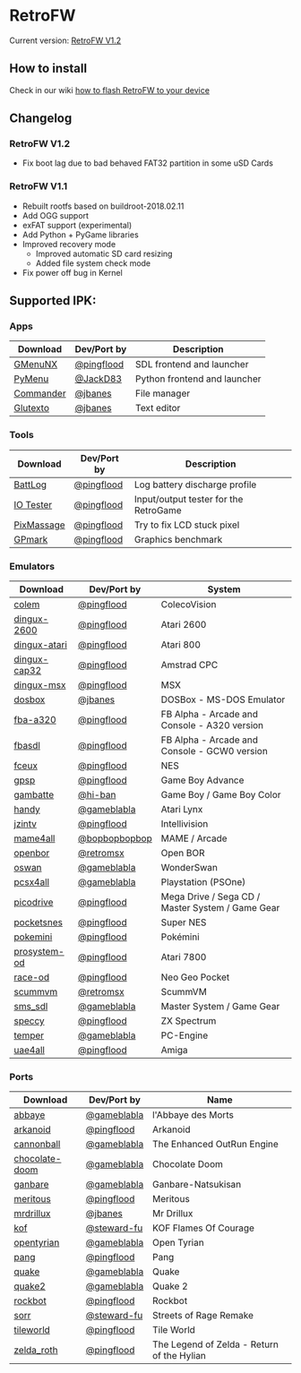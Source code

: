 # RetroFW

Current version: [RetroFW V1.2](https://github.com/retrofw/firmware/releases/download/1.2/RetroFW_v1.2.zip)

## How to install

Check in our wiki [how to flash RetroFW to your device](https://github.com/retrofw/firmware/wiki/How-to-flash-RetroFW-to-your-device)

## Changelog

### RetroFW V1.2
- Fix boot lag due to bad behaved FAT32 partition in some uSD Cards

### RetroFW V1.1
- Rebuilt rootfs based on buildroot-2018.02.11
- Add OGG support
- exFAT support (experimental)
- Add Python + PyGame libraries
- Improved recovery mode
    - Improved automatic SD card resizing
    - Added file system check mode
- Fix power off bug in Kernel

## Supported IPK:

### Apps
| Download | Dev/Port by | Description |
| -----|------|-------|
| [GMenuNX](https://github.com/pingflood/gmenunx/releases/download/latest/gmenunx.ipk) | [@pingflood](https://github.com/pingflood) | SDL frontend and launcher |
| [PyMenu](https://github.com/JackD83/PyMenu/releases/latest) | [@JackD83](https://github.com/JackD83) | Python frontend and launcher |
| [Commander](https://drive.google.com/open?id=1jX8oMS4MkHpvluSCbNxR7gvQuhpUEoXQ) | [@jbanes](https://github.com/jbanes) | File manager  |
| [Glutexto](https://drive.google.com/open?id=1BnNhRvfqMgaHoptp1YDiBeu64LkQ6wNz) | [@jbanes](https://github.com/jbanes) | Text editor  |

### Tools
| Download | Dev/Port by | Description |
| -----|-------|------|
| [BattLog](https://github.com/pingflood/battlog/releases/download/initial/battlog.ipk) | [@pingflood](https://github.com/pingflood) | Log battery discharge profile |
| [IO Tester](https://github.com/pingflood/iotester/releases/download/initial/iotester.ipk) | [@pingflood](https://github.com/pingflood) | Input/output tester for the RetroGame |
| [PixMassage](https://github.com/pingflood/pixmassage/releases/download/initial/pixmassage.ipk) | [@pingflood](https://github.com/pingflood) | Try to fix LCD stuck pixel |
| [GPmark](https://github.com/pingflood/gpmark/releases/download/latest/gpmark.ipk) | [@pingflood](https://github.com/pingflood) | Graphics benchmark |

### Emulators
| Download | Dev/Port by | System |
|------|----|----|
| [colem](https://github.com/pingflood/colem/releases/download/latest/colem.ipk) | [@pingflood](https://github.com/pingflood) | ColecoVision |
| [dingux-2600](https://github.com/pingflood/dingux-2600/releases/download/latest/dingux-2600.ipk) | [@pingflood](https://github.com/pingflood) | Atari 2600 |
| [dingux-atari](https://github.com/pingflood/dingux-atari/releases/download/latest/dingux-atari.ipk) | [@pingflood](https://github.com/pingflood) | Atari 800 |
| [dingux-cap32](https://github.com/pingflood/dingux-cap32/releases/download/latest/dingux-cap32.ipk) | [@pingflood](https://github.com/pingflood) | Amstrad CPC |
| [dingux-msx](https://github.com/pingflood/dingux-msx/releases/download/latest/dingux-msx.ipk) | [@pingflood](https://github.com/pingflood) | MSX |
| [dosbox](https://drive.google.com/open?id=12COhKfowmqfaqcui55VZCVz-zY_vvFxQ) | [@jbanes](https://github.com/jbanes) | DOSBox - MS-DOS Emulator |
| [fba-a320](https://github.com/pingflood/fba-a320/releases/download/latest/fba-a320.ipk) | [@pingflood](https://github.com/pingflood) | FB Alpha - Arcade and Console - A320 version |
| [fbasdl](https://github.com/pingflood/fba-sdl/releases/download/latest/fbasdl.ipk) | [@pingflood](https://github.com/pingflood) | FB Alpha - Arcade and Console - GCW0 version |
| [fceux](https://github.com/pingflood/FCEUX/releases/download/latest/fceux.ipk) |[@pingflood](https://github.com/pingflood) |  NES |
| [gpsp](https://github.com/pingflood/gpsp/releases/download/latest/gpsp.ipk) | [@pingflood](https://github.com/pingflood) | Game Boy Advance |
| [gambatte](https://drive.google.com/open?id=1V6XP6uAsMmrgbzOaRlHKAJaTRiOFLPJb) | [@hi-ban](https://github.com/hi-ban) | Game Boy / Game Boy Color |
| [handy](https://gameblabla.nl/files/ipk/rs97/handy_retrofw.ipk) | [@gameblabla](https://github.com/gameblabla) | Atari Lynx |
| [jzintv](https://github.com/pingflood/jzintv/releases/download/latest/jzintv.ipk) | [@pingflood](https://github.com/pingflood) | Intellivision |
| [mame4all](https://github.com/bopbopbopbop/mame4all-rs97/releases/) | [@bopbopbopbop](https://github.com/bopbopbopbop) | MAME / Arcade |
| [openbor](https://github.com/retromsx/retrofw_ipks/releases/download/3.0_3434/openbor.ipk) | [@retromsx](https://github.com/retromsx) | Open BOR |
| [oswan](https://gameblabla.nl/files/ipk/rs97/oswan_retrofw.ipk) | [@gameblabla](https://github.com/gameblabla) | WonderSwan |
| [pcsx4all](https://gameblabla.nl/files/ipk/rs97/pcsx4all_retrofw.ipk) | [@gameblabla](https://github.com/gameblabla) | Playstation (PSOne) |
| [picodrive](https://github.com/pingflood/picodrive/releases/download/latest/picodrive.ipk) | [@pingflood](https://github.com/pingflood) | Mega Drive / Sega CD / Master System / Game Gear
| [pocketsnes](https://github.com/pingflood/PocketSNES/releases/download/latest/pocketsnes.ipk) | [@pingflood](https://github.com/pingflood) | Super NES |
| [pokemini](https://github.com/pingflood/pokemini/releases/download/latest/pokemini.ipk) | [@pingflood](https://github.com/pingflood) | Pokémini |
| [prosystem-od](https://github.com/pingflood/prosystem-od/releases/download/latest/prosystem-od.ipk) | [@pingflood](https://github.com/pingflood) | Atari 7800 |
| [race-od](https://github.com/pingflood/race-od/releases/download/latest/race-od.ipk) | [@pingflood](https://github.com/pingflood) | Neo Geo Pocket |
| [scummvm](https://github.com/retromsx/retrofw_ipks/releases/download/3.0_3434/scummvm.ipk) | [@retromsx](https://github.com/retromsx) | ScummVM |
| [sms_sdl](https://gameblabla.nl/files/ipk/rs97/sms_sdl_retrofw.ipk) | [@gameblabla](https://github.com/gameblabla) | Master System / Game Gear |
| [speccy](https://github.com/pingflood/speccy/releases/download/latest/speccy.ipk) | [@pingflood](https://github.com/pingflood) | ZX Spectrum |
| [temper](https://gameblabla.nl/files/ipk/rs97/temper_retrofw.ipk) | [@gameblabla](https://github.com/gameblabla) | PC-Engine |
| [uae4all](https://github.com/pingflood/uae4all/releases/download/latest/uae4all.ipk) | [@pingflood](https://github.com/pingflood) | Amiga |

### Ports
| Download | Dev/Port by | Name |
|------|----|----|
| [abbaye](https://gameblabla.nl/files/ipk/rs97/abbaye_retrofw.ipk) | [@gameblabla](https://github.com/gameblabla) | l'Abbaye des Morts |
| [arkanoid](https://github.com/retrofw/arkanoid/releases/download/latest/arkanoid.ipk) | [@pingflood](https://github.com/pingflood) | Arkanoid |
| [cannonball](https://gameblabla.nl/files/ipk/rs97/cannonball_retrofw.ipk) | [@gameblabla](https://github.com/gameblabla) | The Enhanced OutRun Engine |
| [chocolate-doom](https://gameblabla.nl/files/ipk/rs97/chocolate-doom_retrofw.ipk) | [@gameblabla](https://github.com/gameblabla) | Chocolate Doom |
| [ganbare](https://gameblabla.nl/files/ipk/rs97/Ganbare-Natsukisan_retrofw.ipk) | [@gameblabla](https://github.com/gameblabla) | Ganbare-Natsukisan |
| [meritous](https://github.com/retrofw/meritous/releases/download/latest/meritous.ipk) | [@pingflood](https://github.com/pingflood) | Meritous |
| [mrdrillux](https://drive.google.com/open?id=12cG0jD5wysvdszIF4BcvuPbVe52e2viD) | [@jbanes](https://github.com/jbanes) | Mr Drillux |
| [kof](https://drive.google.com/open?id=1zT4OWVyFm6nHuLMNhkn2GqkdHGe5iaSV) | [@steward-fu](https://github.com/steward-fu) | KOF Flames Of Courage |
| [opentyrian](https://gameblabla.nl/files/ipk/rs97/opentyrian_retrofw.ipk) | [@gameblabla](https://github.com/gameblabla) | Open Tyrian |
| [pang](https://github.com/retrofw/pang/releases/download/latest/pang.ipk) | [@pingflood](https://github.com/pingflood) | Pang |
| [quake](https://gameblabla.nl/files/ipk/rs97/quake_retrofw.ipk) | [@gameblabla](https://github.com/gameblabla) | Quake |
| [quake2](https://gameblabla.nl/files/ipk/rs97/quake2_retrofw.ipk) | [@gameblabla](https://github.com/gameblabla) | Quake 2 |
| [rockbot](https://github.com/retrofw/rockbot/releases/download/latest/rockbot.ipk) | [@pingflood](https://github.com/pingflood) | Rockbot |
| [sorr](https://drive.google.com/open?id=1hRjgWnNPM4zRAGVRHUn6-J93Idd7dWOj) | [@steward-fu](https://github.com/steward-fu) | Streets of Rage Remake |
| [tileworld](https://github.com/retrofw/tileworld/releases/download/latest/tileworld.ipk) | [@pingflood](https://github.com/pingflood) | Tile World |
| [zelda_roth](https://github.com/retrofw/zelda_roth/releases/download/latest/zelda_roth.ipk) | [@pingflood](https://github.com/pingflood) | The Legend of Zelda - Return of the Hylian |

